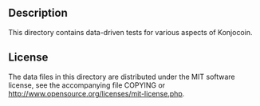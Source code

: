 Description
------------

This directory contains data-driven tests for various aspects of Konjocoin.

License
--------

The data files in this directory are distributed under the MIT software
license, see the accompanying file COPYING or
http://www.opensource.org/licenses/mit-license.php.

